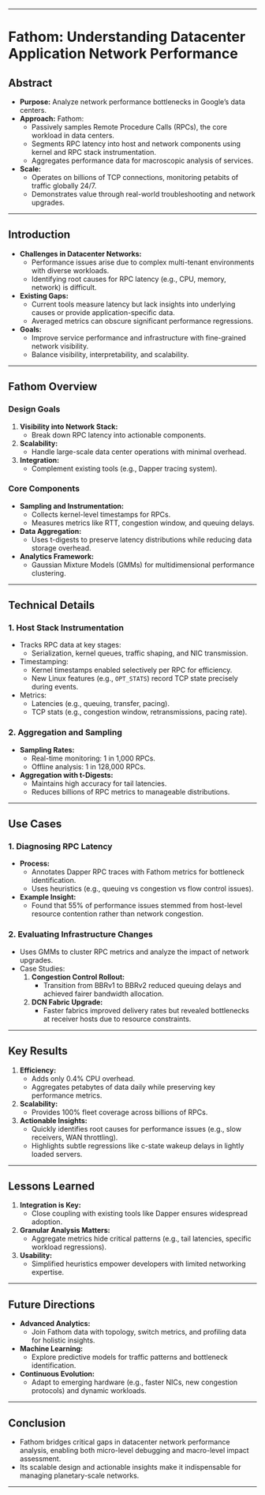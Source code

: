 

---

# **Fathom: Understanding Datacenter Application Network Performance**

## **Abstract**

- **Purpose:** Analyze network performance bottlenecks in Google’s data centers.
- **Approach:** Fathom:
    - Passively samples Remote Procedure Calls (RPCs), the core workload in data centers.
    - Segments RPC latency into host and network components using kernel and RPC stack instrumentation.
    - Aggregates performance data for macroscopic analysis of services.
- **Scale:**
    - Operates on billions of TCP connections, monitoring petabits of traffic globally 24/7.
    - Demonstrates value through real-world troubleshooting and network upgrades.

---

## **Introduction**

- **Challenges in Datacenter Networks:**
    - Performance issues arise due to complex multi-tenant environments with diverse workloads.
    - Identifying root causes for RPC latency (e.g., CPU, memory, network) is difficult.
- **Existing Gaps:**
    - Current tools measure latency but lack insights into underlying causes or provide application-specific data.
    - Averaged metrics can obscure significant performance regressions.
- **Goals:**
    - Improve service performance and infrastructure with fine-grained network visibility.
    - Balance visibility, interpretability, and scalability.

---

## **Fathom Overview**

### **Design Goals**

1. **Visibility into Network Stack:**
    - Break down RPC latency into actionable components.
2. **Scalability:**
    - Handle large-scale data center operations with minimal overhead.
3. **Integration:**
    - Complement existing tools (e.g., Dapper tracing system).

### **Core Components**

- **Sampling and Instrumentation:**
    - Collects kernel-level timestamps for RPCs.
    - Measures metrics like RTT, congestion window, and queuing delays.
- **Data Aggregation:**
    - Uses t-digests to preserve latency distributions while reducing data storage overhead.
- **Analytics Framework:**
    - Gaussian Mixture Models (GMMs) for multidimensional performance clustering.

---

## **Technical Details**

### **1. Host Stack Instrumentation**

- Tracks RPC data at key stages:
    - Serialization, kernel queues, traffic shaping, and NIC transmission.
- Timestamping:
    - Kernel timestamps enabled selectively per RPC for efficiency.
    - New Linux features (e.g., `OPT_STATS`) record TCP state precisely during events.
- Metrics:
    - Latencies (e.g., queuing, transfer, pacing).
    - TCP stats (e.g., congestion window, retransmissions, pacing rate).

### **2. Aggregation and Sampling**

- **Sampling Rates:**
    - Real-time monitoring: 1 in 1,000 RPCs.
    - Offline analysis: 1 in 128,000 RPCs.
- **Aggregation with t-Digests:**
    - Maintains high accuracy for tail latencies.
    - Reduces billions of RPC metrics to manageable distributions.

---

## **Use Cases**

### **1. Diagnosing RPC Latency**

- **Process:**
    - Annotates Dapper RPC traces with Fathom metrics for bottleneck identification.
    - Uses heuristics (e.g., queuing vs congestion vs flow control issues).
- **Example Insight:**
    - Found that 55% of performance issues stemmed from host-level resource contention rather than network congestion.

### **2. Evaluating Infrastructure Changes**

- Uses GMMs to cluster RPC metrics and analyze the impact of network upgrades.
- Case Studies:
    1. **Congestion Control Rollout:**
        - Transition from BBRv1 to BBRv2 reduced queuing delays and achieved fairer bandwidth allocation.
    2. **DCN Fabric Upgrade:**
        - Faster fabrics improved delivery rates but revealed bottlenecks at receiver hosts due to resource constraints.

---

## **Key Results**

1. **Efficiency:**
    - Adds only 0.4% CPU overhead.
    - Aggregates petabytes of data daily while preserving key performance metrics.
2. **Scalability:**
    - Provides 100% fleet coverage across billions of RPCs.
3. **Actionable Insights:**
    - Quickly identifies root causes for performance issues (e.g., slow receivers, WAN throttling).
    - Highlights subtle regressions like c-state wakeup delays in lightly loaded servers.

---

## **Lessons Learned**

1. **Integration is Key:**
    - Close coupling with existing tools like Dapper ensures widespread adoption.
2. **Granular Analysis Matters:**
    - Aggregate metrics hide critical patterns (e.g., tail latencies, specific workload regressions).
3. **Usability:**
    - Simplified heuristics empower developers with limited networking expertise.

---

## **Future Directions**

- **Advanced Analytics:**
    - Join Fathom data with topology, switch metrics, and profiling data for holistic insights.
- **Machine Learning:**
    - Explore predictive models for traffic patterns and bottleneck identification.
- **Continuous Evolution:**
    - Adapt to emerging hardware (e.g., faster NICs, new congestion protocols) and dynamic workloads.

---

## **Conclusion**

- Fathom bridges critical gaps in datacenter network performance analysis, enabling both micro-level debugging and macro-level impact assessment.
- Its scalable design and actionable insights make it indispensable for managing planetary-scale networks.

---
